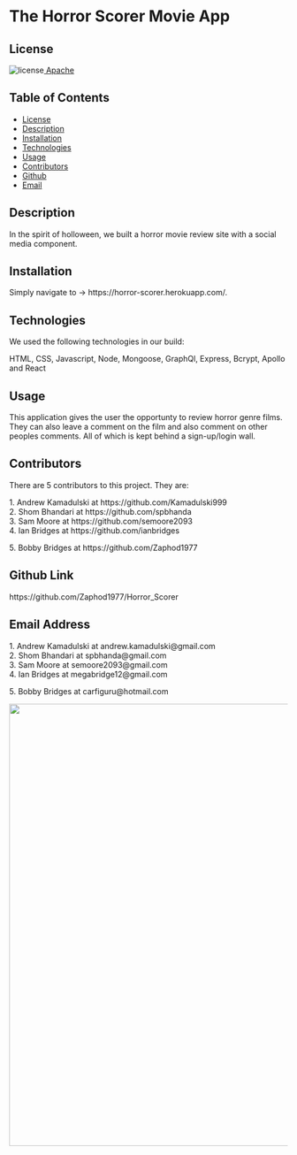 ##  <h1>The Horror Scorer Movie App</h1><h2> License </h2>
![license](https://img.shields.io/badge/License-Apache_2.0-blue.svg)[  Apache](https://opensource.org/licenses/Apache-2.0)<h2> Table of Contents </h2> 
- [License](#license) 
- [Description](#description) 
- [Installation](#installation) 
- [Technologies](#technologies) 
- [Usage](#usage) 
- [Contributors](#contributors)  
- [Github](#github) 
- [Email](#email) 
<h2>Description</h2> <p>In the spirit of holloween, we built a horror movie review site with a social media component.</p><h2>Installation</h2> <p>Simply navigate to -> https://horror-scorer.herokuapp.com/.</p>
<h2>Technologies</h2> <p>We used the following technologies in our build: <p>HTML, CSS, Javascript, Node, Mongoose, GraphQl, Express, Bcrypt, Apollo and React</p><h2>Usage</h2> <p>This application gives the user the opportunty to review horror genre films. They can also leave a comment on the film and also comment on other peoples comments. All of which is kept behind a sign-up/login wall.</p>
<h2>Contributors</h2> <p>There are 5 contributors to this project.  They are:</p> 1. Andrew Kamadulski at https://github.com/Kamadulski999<br /> 2. Shom Bhandari at https://github.com/spbhanda<br /> 3. Sam Moore at https://github.com/semoore2093<br /> 4. Ian Bridges at https://github.com/ianbridges<br /> <p>5. Bobby Bridges at https://github.com/Zaphod1977</p><h2>Github Link</h2> <p>https://github.com/Zaphod1977/Horror_Scorer</p><h2>Email Address</h2>1. Andrew Kamadulski at andrew.kamadulski@gmail.com<br /> 2. Shom Bhandari at spbhanda@gmail.com<br /> 3. Sam Moore at semoore2093@gmail.com<br /> 4. Ian Bridges at megabridge12@gmail.com<br /> <p>5. Bobby Bridges at carfiguru@hotmail.com</p><p> <img src="https://github.com/Zaphod1977/Horror_Scorer/blob/pre-production/client/src/images/horror_scorer_screengrab.PNG?raw=true" width="800" /></p>
